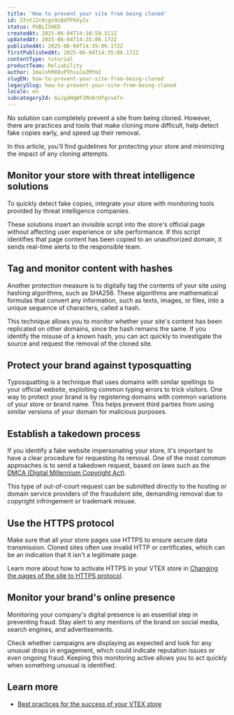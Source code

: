 ```yaml
---
title: 'How to prevent your site from being cloned'
id: 5TntJ2cKcgs9zBdfF6OyZv
status: PUBLISHED
createdAt: 2025-06-04T14:30:59.511Z
updatedAt: 2025-06-04T14:35:06.172Z
publishedAt: 2025-06-04T14:35:06.172Z
firstPublishedAt: 2025-06-04T14:35:06.172Z
contentType: tutorial
productTeam: Reliability
author: 1malnhMX0vPThsaJaZMYm2
slugEN: how-to-prevent-your-site-from-being-cloned
legacySlug: how-to-prevent-your-site-from-being-cloned
locale: en
subcategoryId: 6uJgdHqWf1Mo0rUfgxseTn
---
```


No solution can completely prevent a site from being cloned. However, there are practices and tools that make cloning more difficult, help detect fake copies early, and speed up their removal.  

In this article, you'll find guidelines for protecting your store and minimizing the impact of any cloning attempts.

## Monitor your store with threat intelligence solutions

To quickly detect fake copies, integrate your store with monitoring tools provided by threat intelligence companies.

These solutions insert an invisible script into the store's official page without affecting user experience or site performance. If this script identifies that page content has been copied to an unauthorized domain, it sends real-time alerts to the responsible team.

## Tag and monitor content with hashes

Another protection measure is to digitally tag the contents of your site using hashing algorithms, such as SHA256. These algorithms are mathematical formulas that convert any information, such as texts, images, or files, into a unique sequence of characters, called a hash.

This technique allows you to monitor whether your site's content has been replicated on other domains, since the hash remains the same. If you identify the misuse of a known hash, you can act quickly to investigate the source and request the removal of the cloned site.

## Protect your brand against typosquatting

Typosquatting is a technique that uses domains with similar spellings to your official website, exploiting common typing errors to trick visitors. One way to protect your brand is by registering domains with common variations of your store or brand name. This helps prevent third parties from using similar versions of your domain for malicious purposes.

## Establish a takedown process

If you identify a fake website impersonating your store, it's important to have a clear procedure for requesting its removal. One of the most common approaches is to send a takedown request, based on laws such as the [DMCA (Digital Millennium Copyright Act)](https://www.dmca.com/).

This type of out-of-court request can be submitted directly to the hosting or domain service providers of the fraudulent site, demanding removal due to copyright infringement or trademark misuse.

## Use the HTTPS protocol

Make sure that all your store pages use HTTPS to ensure secure data transmission. Cloned sites often use invalid HTTP or certificates, which can be an indication that it isn't a legitimate page.

Learn more about how to activate HTTPS in your VTEX store in [Changing the pages of the site to HTTPS protocol](https://help.vtex.com/en/tutorial/how-do-i-use-the-https-protocol-on-my-stores-pages--frequentlyAskedQuestions_4378).

## Monitor your brand's online presence

Monitoring your company's digital presence is an essential step in preventing fraud. Stay alert to any mentions of the brand on social media, search engines, and advertisements.

Check whether campaigns are displaying as expected and look for any unusual drops in engagement, which could indicate reputation issues or even ongoing fraud. Keeping this monitoring active allows you to act quickly when something unusual is identified.

## Learn more

- [Best practices for the success of your VTEX store](https://help.vtex.com/en/tutorial/best-practices-for-the-success-of-your-vtex-store--ItKyLqcRl9wNADMhYH8O4#performance-and-security)
